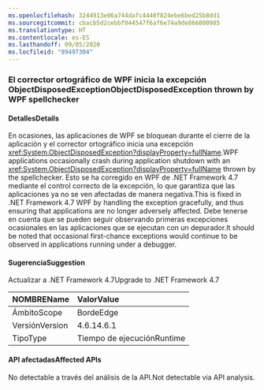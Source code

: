 ```yaml
---
ms.openlocfilehash: 3244913e06a744dafc4440f824ebe6bed25b8dd1
ms.sourcegitcommit: cbacb5d2cebbf044547f6af6e74a9de866800985
ms.translationtype: HT
ms.contentlocale: es-ES
ms.lasthandoff: 09/05/2020
ms.locfileid: "89497304"
---
```

### <a name="objectdisposedexception-thrown-by-wpf-spellchecker"></a><span data-ttu-id="f8534-101">El corrector ortográfico de WPF inicia la excepción ObjectDisposedException</span><span class="sxs-lookup"><span data-stu-id="f8534-101">ObjectDisposedException thrown by WPF spellchecker</span></span>

#### <a name="details"></a><span data-ttu-id="f8534-102">Detalles</span><span class="sxs-lookup"><span data-stu-id="f8534-102">Details</span></span>

<span data-ttu-id="f8534-103">En ocasiones, las aplicaciones de WPF se bloquean durante el cierre de la aplicación y el corrector ortográfico inicia una excepción <xref:System.ObjectDisposedException?displayProperty=fullName>.</span><span class="sxs-lookup"><span data-stu-id="f8534-103">WPF applications occasionally crash during application shutdown with an <xref:System.ObjectDisposedException?displayProperty=fullName> thrown by the spellchecker.</span></span> <span data-ttu-id="f8534-104">Esto se ha corregido en WPF de .NET Framework 4.7 mediante el control correcto de la excepción, lo que garantiza que las aplicaciones ya no se ven afectadas de manera negativa.</span><span class="sxs-lookup"><span data-stu-id="f8534-104">This is fixed in .NET Framework 4.7 WPF by handling the exception gracefully, and thus ensuring that applications are no longer adversely affected.</span></span> <span data-ttu-id="f8534-105">Debe tenerse en cuenta que se pueden seguir observando primeras excepciones ocasionales en las aplicaciones que se ejecutan con un depurador.</span><span class="sxs-lookup"><span data-stu-id="f8534-105">It should be noted that occasional first-chance exceptions would continue to be observed in applications running under a debugger.</span></span>

#### <a name="suggestion"></a><span data-ttu-id="f8534-106">Sugerencia</span><span class="sxs-lookup"><span data-stu-id="f8534-106">Suggestion</span></span>

<span data-ttu-id="f8534-107">Actualizar a .NET Framework 4.7</span><span class="sxs-lookup"><span data-stu-id="f8534-107">Upgrade to .NET Framework 4.7</span></span>

| <span data-ttu-id="f8534-108">NOMBRE</span><span class="sxs-lookup"><span data-stu-id="f8534-108">Name</span></span>    | <span data-ttu-id="f8534-109">Valor</span><span class="sxs-lookup"><span data-stu-id="f8534-109">Value</span></span>       |
|:--------|:------------|
| <span data-ttu-id="f8534-110">Ámbito</span><span class="sxs-lookup"><span data-stu-id="f8534-110">Scope</span></span>   |<span data-ttu-id="f8534-111">Borde</span><span class="sxs-lookup"><span data-stu-id="f8534-111">Edge</span></span>|
|<span data-ttu-id="f8534-112">Versión</span><span class="sxs-lookup"><span data-stu-id="f8534-112">Version</span></span>|<span data-ttu-id="f8534-113">4.6.1</span><span class="sxs-lookup"><span data-stu-id="f8534-113">4.6.1</span></span>|
|<span data-ttu-id="f8534-114">Tipo</span><span class="sxs-lookup"><span data-stu-id="f8534-114">Type</span></span>|<span data-ttu-id="f8534-115">Tiempo de ejecución</span><span class="sxs-lookup"><span data-stu-id="f8534-115">Runtime</span></span>|

#### <a name="affected-apis"></a><span data-ttu-id="f8534-116">API afectadas</span><span class="sxs-lookup"><span data-stu-id="f8534-116">Affected APIs</span></span>

<span data-ttu-id="f8534-117">No detectable a través del análisis de la API.</span><span class="sxs-lookup"><span data-stu-id="f8534-117">Not detectable via API analysis.</span></span>

<!--

#### Affected APIs

Not detectable via API analysis.

-->

